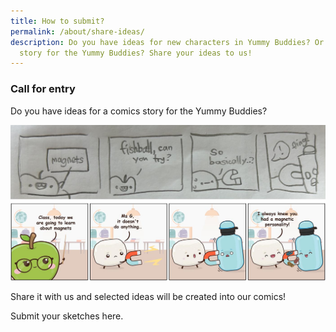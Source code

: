 ```yaml
---
title: How to submit?
permalink: /about/share-ideas/
description: Do you have ideas for new characters in Yummy Buddies? Or a comics
  story for the Yummy Buddies? Share your ideas to us!
---
```

### Call for entry
Do you have ideas for a comics story for the Yummy Buddies? 

![share](/images/Characters/about_share.jpg)

Share it with us and selected ideas will be created into our comics!

Submit your sketches here.